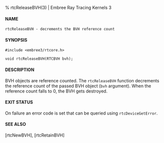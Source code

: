 % rtcReleaseBVH(3) | Embree Ray Tracing Kernels 3

#### NAME

    rtcReleaseBVH - decrements the BVH reference count

#### SYNOPSIS

    #include <embree3/rtcore.h>

    void rtcReleaseBVH(RTCBVH bvh);

#### DESCRIPTION

BVH objects are reference counted. The `rtcReleaseBVH` function
decrements the reference count of the passed BVH object (`bvh`
argument). When the reference count falls to 0, the BVH gets
destroyed.

#### EXIT STATUS

On failure an error code is set that can be queried using
`rtcDeviceGetError`.

#### SEE ALSO

[rtcNewBVH], [rtcRetainBVH]
